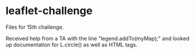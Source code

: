 # leaflet-challenge

Files for 15th challenge.

Received help from a TA with the line "legend.addTo(myMap);" and looked up documentation for L.circle() as well as HTML <table> tags.
